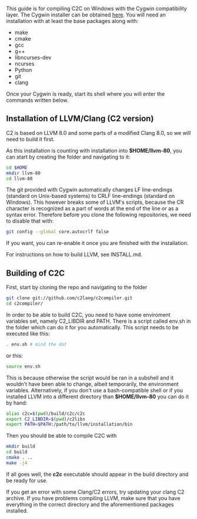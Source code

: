 This guide is for compiling C2C on Windows with the Cygwin compatibility layer.
The Cygwin installer can be obtained [here](https://cygwin.com/install.html).
You will need an installation with at least the base packages along with:
* make
* cmake
* gcc
* g++
* libncurses-dev
* ncurses
* Python
* git
* clang

Once your Cygwin is ready, start its shell where you will enter the commands
written below.

## Installation of LLVM/Clang (C2 version)
C2 is based on LLVM 8.0 and some parts of a modified Clang 8.0,
so we will need to build it first.

As this installation is counting with installation into **$HOME/llvm-80**, you can start by creating
the folder and navigating to it:

```bash
cd $HOME
mkdir llvm-80
cd llvm-80
```

The git provided with Cygwin automatically changes LF line-endings (standard on Unix-based systems)
to CRLF line-endings (standard on Windows). This however breaks some of LLVM's scripts, because the
CR character is recognized as a part of words at the end of the line or as a syntax error. Therefore
before you clone the following repositories, we need to disable that with:

```bash
git config --global core.autocrlf false
```

If you want, you can re-enable it once you are finished with the installation.

For instructions on how to build LLVM, see INSTALL.md.

## Building of C2C

First, start by cloning the repo and navigating to the folder
```bash
git clone git://github.com/c2lang/c2compiler.git
cd c2compiler/
```

In order to be able to build C2C, you need to have some enviroment variables set, namely
C2_LIBDIR and PATH. There is a script called env.sh in the folder which can do it
for you automatically. This script needs to be executed like this:
```bash
. env.sh # mind the dot
```
or this:
```bash
source env.sh
```

This is because otherwise the script would be ran in a subshell and it wouldn't have been
able to change, albeit temporarily, the environment variables. Alternatively, if you don't use
a bash-compatible shell or if you installed LLVM into a different directory than **$HOME/llvm-80**
you can do it by hand:
```bash
alias c2c=$(pwd)/build/c2c/c2c
export C2_LIBDIR=$(pwd)/c2libs
export PATH=$PATH:/path/to/llvm/installation/bin
```

Then you should be able to compile C2C with
```bash
mkdir build
cd build
cmake . ..
make -j4
```
If all goes well, the **c2c** executable should appear in the build directory and be ready for use.

If you get an error with some Clang/C2 errors, try updating your clang C2 archive. If you have problems
compiling LLVM, make sure that you have everything in the correct directory and the aforementioned packages
installed.
